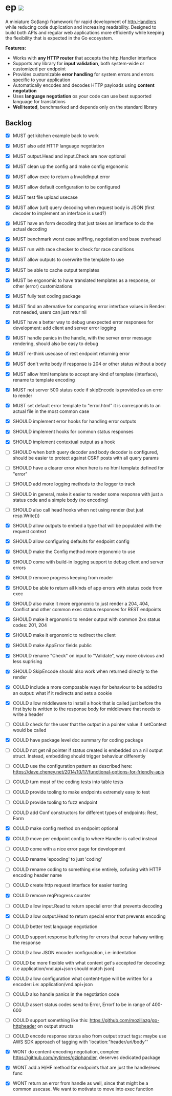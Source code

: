 # ep [![](https://godoc.org/github.com/advanderveer/ep?status.svg)](https://pkg.go.dev/github.com/advanderveer/ep?tab=doc)
A miniature Go(lang) framework for rapid development of [http.Handlers](https://pkg.go.dev/net/http?tab=doc#Handler) 
while reducing code duplication and increasing readability. Designed to build 
both APIs and regular web applications more efficiently while keeping the 
flexibility that is expected in the Go ecosystem.

__Features:__

- Works with __any HTTP router__ that accepts the http.Handler interface
- Supports any library for __input validation__, both system-wide or customized per endpoint
- Provides customizable __error handling__ for system errors and errors specific to your application
- Automatically encodes and decodes HTTP payloads using __content negotation__ 
- Uses __language negotiation__ os your code can use best supported language for translations
- __Well tested__, benchmarked and depends only on the standard library

## Backlog
- [x] MUST   get kitchen example back to work
- [x] MUST   also add HTTP language negotiation
- [x] MUST   output.Head and input.Check are now optional
- [x] MUST 	 clean up the config and make config ergonomic 
- [x] MUST   allow exec to return a InvalidInput error
- [x] MUST   allow default configuration to be configured
- [x] MUST   test file upload usecase
- [x] MUST   allow (url) query decoding when request body is JSON (first decoder to implement an interface is used?)
- [x] MUST   have an form decoding that just takes an interface to do the actual decoding
- [x] MUST   benchmark worst case sniffing, negotiation and base overhead
- [x] MUST   run with race checker to check for race conditions
- [x] MUST   allow outputs to overwrite the template to use
- [x] MUST   be able to cache output templates
- [x] MUST   be ergonomic to have translated templates as a response, or other (error) customizations
- [x] MUST   fully test coding package
- [x] MUST   find an alternative for comparing error interface values in Render: not needed, users can just retur nil
- [x] MUST   have a better way to debug unexpected error responses for development: add client and server error logging
- [x] MUST   handle panics in the handle, with the server error message rendering, should also be easy to debug
- [x] MUST   re-think usecase of rest endpoint returning error
- [x] MUST   don't write body if response is 204 or other status without a body
- [x] MUST   allow html template to accept any kind of template (interface), rename to template encoding
- [x] MUST   not server 500 status code if skipEncode is provided as an error to render
- [x] MUST   set default error template to "error.html" it is corresponds to an actual file in the most common case
- [x] SHOULD implement error hooks for handling error outputs
- [x] SHOULD implement hooks for common status responses
- [x] SHOULD implement contextual output as a hook
- [ ] SHOULD when both query decoder and body decoder is configured, should be easier to protect against CSRF posts with all query params
- [ ] SHOULD have a clearer error when here is no html template defined for "error"
- [ ] SHOULD add more logging methods to the logger to track
- [ ] SHOULD in general, make it easier to render some response with just a status code and a simple body (no encoding)
- [ ] SHOULD also call head hooks when not using render (but just resp.Write())
- [x] SHOULD allow outputs to embed a type that will be populated with the request context
- [x] SHOULD allow configuring defaults for endpoint config
- [x] SHOULD make the Config method more ergonomic to use
- [x] SHOULD come with build-in logging support to debug client and server errors
- [x] SHOULD remove progress keeping from reader
- [x] SHOULD be able to return all kinds of app errors with status code from exec
- [x] SHOULD also make it more ergonomic to just render a 204, 404, Conflict and other common exec status responses for REST endpoints
- [x] SHOULD make it ergonomic to render output with common 2xx status codes: 201, 204
- [x] SHOULD make it ergonomic to redirect the client
- [x] SHOULD make AppError fields public
- [x] SHOULD rename "Check" on input to "Validate", way more obvious and less suprising
- [x] SHOULD SkipEncode should also work when returned directly to the render
- [x] COULD  include a more composable ways for behaviour to be added to an output: what if it redirects and sets a cookie
- [x] COULD  allow middleware to install a hook that is called just before the first byte is written to the response body 
             for middleware that needs to write a header
- [ ] COULD  check for the user that the output in a pointer value if setContext would be called
- [x] COULD  have package level doc summary for coding package
- [ ] COULD  not get nil pointer if status created is embedded on a nil output struct. Instead, embedding 
			 should trigger behaviour differently
- [ ] COULD  use the configuration pattern as described here: https://dave.cheney.net/2014/10/17/functional-options-for-friendly-apis
- [ ] COULD  turn most of the coding tests into table tests
- [ ] COULD  provide tooling to make endpoints extremely easy to test
- [ ] COULD  provide tooling to fuzz endpoint
- [ ] COULD  add Conf constructors for different types of endpoints: Rest, Form
- [x] COULD  make config method on endpoint optional
- [x] COULD  move per endpoint config to where Handler is called instead
- [ ] COULD  come with a nice error page for development
- [ ] COULD  rename 'epcoding' to just 'coding'
- [ ] COULD  rename coding to something else entirely, cofusing with HTTP encoding header name
- [ ] COULD  create http request interface for easier testing
- [x] COULD  remove reqProgress counter
- [ ] COULD  allow input.Read to return special error that prevents decoding
- [x] COULD  allow output.Head to return special error that prevents encoding
- [ ] COULD  better test language negotiation
- [ ] COULD  support response buffering for errors that occur halway writing the response
- [ ] COULD  allow JSON encoder configuration, i.e: indentation
- [ ] COULD  be more flexible with what content get's accepted for decoding: (i.e application/vnd.api+json should match json)
- [x] COULD  allow configuration what content-type will be written for a encoder: i.e: application/vnd.api+json
- [ ] COULD  also handle panics in the negotiation code
- [ ] COULD  assert status codes send to Error, Errorf to be in range of 400-600
- [ ] COULD  support something like this: https://github.com/mozillazg/go-httpheader on output structs
- [ ] COULD  encode response status also from output struct tags: maybe use AWS SDK approach of tagging with 'location:"header/uri/body"'
- [x] WONT   do content-encoding negotiation, complex: https://github.com/nytimes/gziphandler, deserves dedicated package
- [x] WONT   add a H/HF method for endpoints that are just the handle/exec func
- [x] WONT  return an error from handle as well, since that might be a common usecase. We want to motivate to move into exec function

